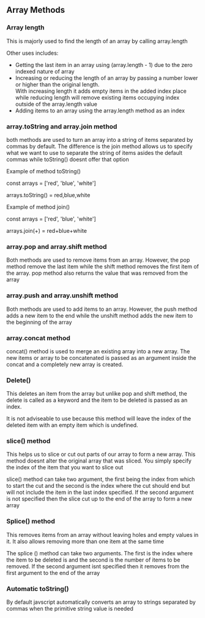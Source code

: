 <h2>Array Methods</h2>
<h3>Array length</h3>
<p>
  This is majorly used to find the length of an array by calling array.length
</p>
<p>Other uses includes:</p>

<ul>
  <li>
    Getting the last item in an array using (array.length - 1) due to the zero
    indexed nature of array
  </li>
  <li>
    Increasing or reducing the length of an array by passing a number lower or
    higher than the original length. <br />
    With increasing length it adds empty items in the added index place while
    reducing length will remove existing items occupying index outside of the
    array.length value
  </li>
  <li>Adding items to an array using the array.length method as an index</li>
</ul>

<h3>array.toString and array.join method</h3>
<p>
  both methods are used to turn an array into a string of items separated by
  commas by default. The difference is the join method allows us to specify what
  we want to use to separate the string of items asides the default commas while
  toString() doesnt offer that option
</p>
<p>Example of method toString()</p>
<p>
  const arrays = ['red', 'blue', 'white'] <br />

arrays.toString() = red,blue,white

</p>
<p>Example of method join()</p>
<p>
  const arrays = ['red', 'blue', 'white'] <br />

arrays.join(+) = red+blue+white

</p>

<h3>array.pop and array.shift method</h3>
<p>
  Both methods are used to remove items from an array. However, the pop method
  remove the last item while the shift method removes the first item of the
  array. pop method also returns the value that was removed from the array
</p>
<h3>array.push and array.unshift method</h3>
<p>
  Both methods are used to add items to an array. However, the push method adds
  a new item to the end while the unshift method adds the new item to the
  beginning of the array
</p>

<h3>array.concat method</h3>
<p>
  concat() method is used to merge an existing array into a new array. The new
  items or array to be concatenated is passed as an argument inside the concat
  and a completely new array is created.
</p>

<h3>Delete()</h3>
<p>
  This deletes an item from the array but unlike pop and shift method, the
  delete is called as a keyword and the item to be deleted is passed as an
  index.
</p>
<p>
  It is not adviseable to use because this method will leave the index of the
  deleted item with an empty item which is undefined.
</p>

<h3>slice() method</h3>
<p>
  This helps us to slice or cut out parts of our array to form a new array. This
  method doesnt alter the original array that was sliced. You simply specify the
  index of the item that you want to slice out
</p>
<p>
  slice() method can take two argument, the first being the index from which to
  start the cut and the second is the index where the cut should end but will
  not include the item in the last index specified. If the second argument is
  not specified then the slice cut up to the end of the array to form a new
  array
</p>

<h3>Splice() method</h3>
<p>
  This removes items from an array without leaving holes and empty values in it.
  It also allows removing more than one item at the same time
</p>
<p>
  The splice () method can take two arguments. The first is the index where the
  item to be deleted is and the second is the number of items to be removed. If
  the second argument isnt specified then it removes from the first argument to
  the end of the array
</p>

<h3>Automatic toString()</h3>
<p>
  By default javscript automatically converts an array to strings separated by
  commas when the primitive string value is needed
</p>
